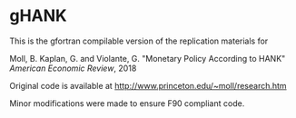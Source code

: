 # gHANK
This is the gfortran compilable version of the replication materials for 


Moll, B. Kaplan, G. and Violante, G. "Monetary Policy According to HANK" *American Economic Review*, 2018 

Original code is available at http://www.princeton.edu/~moll/research.htm

Minor modifications were made to ensure F90 compliant code.


